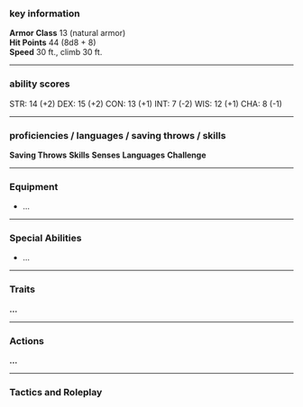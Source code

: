 ### key information

**Armor Class** 13 (natural armor)  
**Hit Points** 44 (8d8 + 8)  
**Speed** 30 ft., climb 30 ft.

---
### ability scores

STR: 14 (+2) 
DEX: 15 (+2)
CON: 13 (+1)
INT: 7 (-2)
WIS: 12 (+1)
CHA: 8 (-1)

---
### proficiencies / languages / saving throws / skills

**Saving Throws**
**Skills** 
**Senses**
**Languages** 
**Challenge**

---
### Equipment

- ...

---
### Special Abilities

- ...

---
### Traits

**...**

---
### Actions

**...**

---
### Tactics and Roleplay